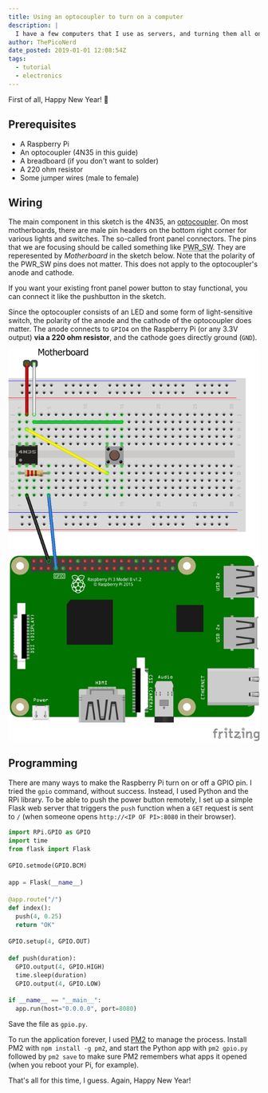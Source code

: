 ```yaml
---
title: Using an optocoupler to turn on a computer
description: |
  I have a few computers that I use as servers, and turning them all on by hand is a pain. Instead of migrating to the cloud (that's expensive), I built a small circuit using a Raspberry Pi, an optocoupler, a resistor and a few jumper wires.
author: ThePicoNerd
date_posted: 2019-01-01 12:08:54Z
tags:
  - tutorial
  - electronics
---
```


First of all, Happy New Year! 🎉

## Prerequisites

- A Raspberry Pi
- An optocoupler (4N35 in this guide)
- A breadboard (if you don't want to solder)
- A 220 ohm resistor
- Some jumper wires (male to female)

## Wiring

The main component in this sketch is the 4N35, an [optocoupler](https://en.wikipedia.org/wiki/Opto-isolator). On most motherboards, there are male pin headers on the bottom right corner for various lights and switches. The so-called front panel connectors. The pins that we are focusing should be called something like <abbr title="power switch">PWR_SW</abbr>. They are reperesented by *Motherboard* in the sketch below. Note that the polarity of the PWR_SW pins does not matter. This does not apply to the optocoupler's anode and cathode.

If you want your existing front panel power button to stay functional, you can connect it like the pushbutton in the sketch.

Since the optocoupler consists of an LED and some form of light-sensitive switch, the polarity of the anode and the cathode of the optocoupler does matter. The anode connects to `GPIO4` on the Raspberry Pi (or any 3.3V output) **via a 220 ohm resistor**, and the cathode goes directly ground (`GND`).

![](sketch.png)

## Programming

There are many ways to make the Raspberry Pi turn on or off a GPIO pin. I tried the `gpio` command, without success. Instead, I used Python and the RPi library. To be able to push the power button remotely, I set up a simple Flask web server that triggers the `push` function when a `GET` request is sent to `/` (when someone opens `http://<IP OF PI>:8080` in their browser).

```python
import RPi.GPIO as GPIO
import time
from flask import Flask

GPIO.setmode(GPIO.BCM)

app = Flask(__name__)

@app.route("/")
def index():
  push(4, 0.25)
  return "OK"

GPIO.setup(4, GPIO.OUT)

def push(duration):
  GPIO.output(4, GPIO.HIGH)
  time.sleep(duration)
  GPIO.output(4, GPIO.LOW)

if __name__ == "__main__":
  app.run(host="0.0.0.0", port=8080)
```

Save the file as `gpio.py`.

To run the application forever, I used [PM2](http://pm2.keymetrics.io/) to manage the process. Install PM2 with `npm install -g pm2`, and start the Python app with  `pm2 gpio.py` followed by `pm2 save` to make sure PM2 remembers what apps it opened (when you reboot your Pi, for example).

That's all for this time, I guess. Again, Happy New Year!
